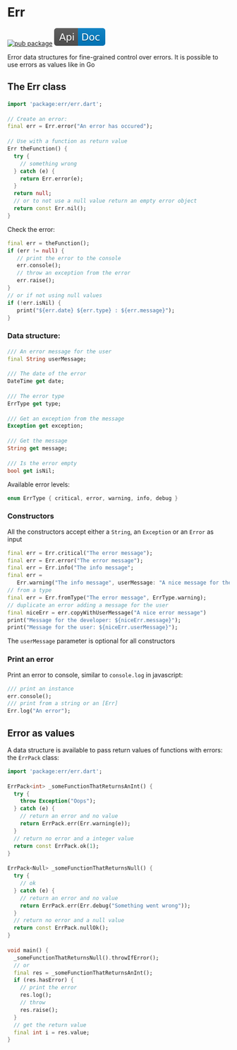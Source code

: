 # Err

[![pub package](https://img.shields.io/pub/v/err.svg)](https://pub.dartlang.org/packages/err) [![api doc](img/api-doc.svg)](https://pub.dartlang.org/documentation/err/latest/err/err-library.html)

Error data structures for fine-grained control over errors. It is possible to use errors as values like in Go

## The Err class

   ```dart
   import 'package:err/err.dart';

   // Create an error:
   final err = Err.error("An error has occured");

   // Use with a function as return value 
   Err theFunction() {
     try {
       // something wrong
     } catch (e) {
       return Err.error(e);
     }
     return null;
     // or to not use a null value return an empty error object
     return const Err.nil();
   }
   ```

Check the error:

   ```dart
   final err = theFunction();
   if (err != null) {
      // print the error to the console
      err.console();
      // throw an exception from the error
      err.raise();
   }
   // or if not using null values
   if (!err.isNil) {
      print("${err.date} ${err.type} : ${err.message}");
   }
   ```

### Data structure:

   ```dart
   /// An error message for the user
   final String userMessage;
 
   /// The date of the error
   DateTime get date;
 
   /// The error type
   ErrType get type;
 
   /// Get an exception from the message
   Exception get exception;
 
   /// Get the message
   String get message;
 
   /// Is the error empty
   bool get isNil;
   ```

Available error levels:

   ```dart
   enum ErrType { critical, error, warning, info, debug }
   ```

### Constructors

All the constructors accept either a `String`, an `Exception` or an `Error` as input

   ```dart
   final err = Err.critical("The error message");
   final err = Err.error("The error message");
   final err = Err.info("The info message";
   final err =
      Err.warning("The info message", userMessage: "A nice message for the user");
   // from a type
   final err = Err.fromType("The error message", ErrType.warning);
   // duplicate an error adding a message for the user
   final niceErr = err.copyWithUserMessage("A nice error message")
   print("Message for the developer: ${niceErr.message}");
   print("Message for the user: ${niceErr.userMessage}");
   ```

The `userMessage` parameter is optional for all constructors

### Print an error

Print an error to console, similar to `console.log` in javascript:

   ```dart
   /// print an instance
   err.console();
   /// print from a string or an [Err]
   Err.log("An error");
   ```

## Error as values

A data structure is available to pass return values of functions with errors: the `ÈrrPack` class:

   ```dart
   import 'package:err/err.dart';
   
   ErrPack<int> _someFunctionThatReturnsAnInt() {
     try {
       throw Exception("Oops");
     } catch (e) {
       // return an error and no value
       return ErrPack.err(Err.warning(e));
     }
     // return no error and a integer value
     return const ErrPack.ok(1);
   }
   
   ErrPack<Null> _someFunctionThatReturnsNull() {
     try {
       // ok
     } catch (e) {
       // return an error and no value
       return ErrPack.err(Err.debug("Something went wrong"));
     }
     // return no error and a null value
     return const ErrPack.nullOk();
   }
   
   void main() {
     _someFunctionThatReturnsNull().throwIfError();
     // or
     final res = _someFunctionThatReturnsAnInt();
     if (res.hasError) {
       // print the error
       res.log();
       // throw
       res.raise();
     }
     // get the return value
     final int i = res.value;
   }
   ```